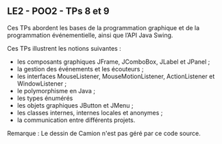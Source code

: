 LE2 - POO2 - TPs 8 et 9
-----------------------
Ces TPs abordent les bases de la programmation graphique et
de la programmation événementielle, ainsi que l’API Java Swing.

Ces TPs illustrent les notions suivantes :
* les composants graphiques JFrame, JComboBox, JLabel et JPanel ;
* la gestion des événements et les écouteurs ;
* les interfaces MouseListener, MouseMotionListener, ActionListener
et WindowListener ;
* le polymorphisme en Java ;
* les types énumérés
* les objets graphiques JButton et JMenu ;
* les classes internes, internes locales et anonymes ;
* la communication entre différents projets.

Remarque : Le dessin de Camion n'est pas géré par ce code source.

